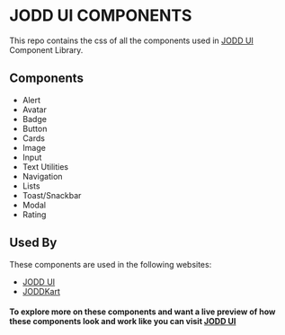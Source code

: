 
# JODD UI COMPONENTS

This repo contains the css of all the components used in [JODD UI](https://github.com/sainath7878/JODD-Documentation) Component Library.


## Components

- Alert
- Avatar
- Badge
- Button
- Cards
- Image
- Input
- Text Utilities
- Navigation
- Lists
- Toast/Snackbar
- Modal
- Rating

## Used By

These components are used in the following websites:

- [JODD UI](https://jodd-ui.netlify.app/index.html)
- [JODDKart](https://joddkart.netlify.app/)


#### To explore more on these components and want a live preview of how these components look and work like you can visit [JODD UI](https://jodd-ui.netlify.app/)